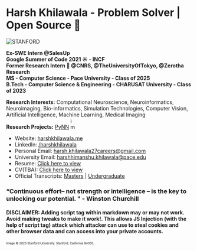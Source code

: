 # Harsh Khilawala - Problem Solver | Open Source 💙  
<img alt="STANFORD" src="./about.avif" />

 **Ex-SWE Intern @SalesUp**  
 **Google Summer of Code 2021 ☀️ - INCF**  
 **Former Research Intern 🔬 @CNRS, @TheUniversityOfTokyo, @Zerotha Research**  
 **MS - Computer Science - Pace University - Class of 2025**  
 **B.Tech - Computer Science & Engineering - CHARUSAT University - Class of 2023**

**Research Interests:** Computational Neuroscience, Neuroinformatics, Neuroimaging, Bio-informatics, Simulation Technologies, Computer Vision, Artificial Intelligence, Machine Learning, Medical Imaging  
**Research Projects:** [PyNN](https://neuralensemble.org/PyNN/) <img width="15" height="30" alt="image" src="https://github.com/user-attachments/assets/e797292d-d137-422b-9cf4-1cee2496fb8c" />

- Website: [harshkhilawala.me](http://harshkhilawala.me/) 
- LinkedIn: [/harshkhilawala](https://www.linkedin.com/in/harshkhilawala/)
- Personal Email: <a href="mailto:harsh.khilawala27careers@gmail.com">harsh.khilawala27careers@gmail.com</a>
- University Email: <a href="mailto:harshhimanshu.khilawala@pace.edu">harshhimanshu.khilawala@pace.edu</a>
- Resume: [Click here to view](https://drive.google.com/file/d/12eZa2JcW5iyEztIoBNN-T33HWiandJR_/view?usp=sharing)
- CV(TBA): [Click here to view]()
- Official Transcripts: [Masters](https://drive.google.com/file/d/1Tc1BMdt8KAaFylAuPgyyRBWbUEkIpNSt/view?usp=sharing) | [Undergraduate](https://drive.google.com/file/d/1rj7ZmPjwxyOZZBAMnhFYSQHQgxsDQbyq/view?usp=sharing)

### “Continuous effort– not strength or intelligence – is the key to unlocking our potential. " - Winston Churchill

#### DISCLAIMER: Adding script tag within markdown may or may not work. Avoid making tweaks to make it work!. This allows JS Injection (with the help of script tag) attack which attacker can use to steal cookies and other browser data and can access into your private accounts. 

<sup><sup><sup>Image © 2025 Stanford University. Stanford, California 94305.</sup></sup></sup>
